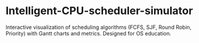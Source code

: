 # Intelligent-CPU-scheduler-simulator
Interactive visualization of scheduling algorithms (FCFS, SJF, Round Robin, Priority) with Gantt charts and metrics. Designed for OS education.
